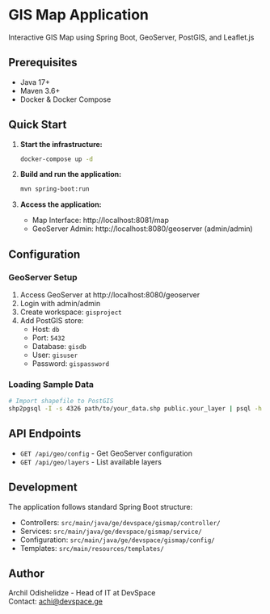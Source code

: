 # GIS Map Application

Interactive GIS Map using Spring Boot, GeoServer, PostGIS, and Leaflet.js

## Prerequisites

- Java 17+
- Maven 3.6+
- Docker & Docker Compose

## Quick Start

1. **Start the infrastructure:**
   ```bash
   docker-compose up -d
   ```

2. **Build and run the application:**
   ```bash
   mvn spring-boot:run
   ```

3. **Access the application:**
   - Map Interface: http://localhost:8081/map
   - GeoServer Admin: http://localhost:8080/geoserver (admin/admin)

## Configuration

### GeoServer Setup

1. Access GeoServer at http://localhost:8080/geoserver
2. Login with admin/admin
3. Create workspace: `gisproject`
4. Add PostGIS store:
   - Host: `db`
   - Port: `5432`
   - Database: `gisdb`
   - User: `gisuser`
   - Password: `gispassword`

### Loading Sample Data

```bash
# Import shapefile to PostGIS
shp2pgsql -I -s 4326 path/to/your_data.shp public.your_layer | psql -h localhost -U gisuser -d gisdb
```

## API Endpoints

- `GET /api/geo/config` - Get GeoServer configuration
- `GET /api/geo/layers` - List available layers

## Development

The application follows standard Spring Boot structure:
- Controllers: `src/main/java/ge/devspace/gismap/controller/`
- Services: `src/main/java/ge/devspace/gismap/service/`
- Configuration: `src/main/java/ge/devspace/gismap/config/`
- Templates: `src/main/resources/templates/`

## Author

Archil Odishelidze - Head of IT at DevSpace  
Contact: achi@devspace.ge